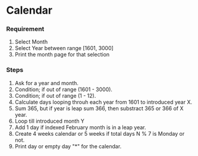 # Calendar

### Requirement
1. Select Month
2. Select Year between range [1601, 3000]
3. Print the month page for that selection

### Steps
1. Ask for a year and month.
2. Condition; if out of range (1601 - 3000).
3. Condition; if out of range (1 - 12).
4. Calculate days looping throuh each year from 1601 to introduced year X.
5. Sum 365, but if year is leap sum 366, then substract 365 or 366 of X year.
6. Loop till introduced month Y
7. Add 1 day if indexed February month is in a leap year.
8. Create 4 weeks calendar or 5 weeks if total days N % 7 is Monday or not.
9. Print day or empty day "*" for the calendar.